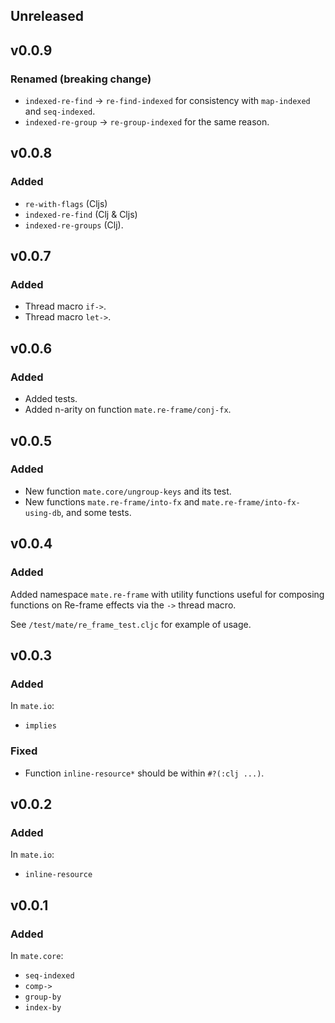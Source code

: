 ## Unreleased

## v0.0.9

### Renamed (breaking change)

- `indexed-re-find` -> `re-find-indexed` for consistency with `map-indexed` and `seq-indexed`.
- `indexed-re-group` -> `re-group-indexed` for the same reason.

## v0.0.8

### Added

- `re-with-flags` (Cljs)
- `indexed-re-find` (Clj & Cljs)
- `indexed-re-groups` (Clj).

## v0.0.7

### Added

- Thread macro `if->`.
- Thread macro `let->`.

## v0.0.6

### Added

- Added tests.
- Added n-arity on function `mate.re-frame/conj-fx`.

## v0.0.5

### Added

- New function `mate.core/ungroup-keys` and its test.
- New functions `mate.re-frame/into-fx` and `mate.re-frame/into-fx-using-db`, and some tests.

## v0.0.4

### Added

Added namespace `mate.re-frame` with utility functions useful for composing functions
on Re-frame effects via the `->` thread macro.

See `/test/mate/re_frame_test.cljc` for example of usage.

## v0.0.3

### Added

In `mate.io`:
- `implies`

### Fixed

- Function `inline-resource*` should be within `#?(:clj ...)`.

## v0.0.2

### Added

In `mate.io`:
- `inline-resource`

## v0.0.1

### Added

In `mate.core`:
- `seq-indexed`
- `comp->`
- `group-by`
- `index-by`
